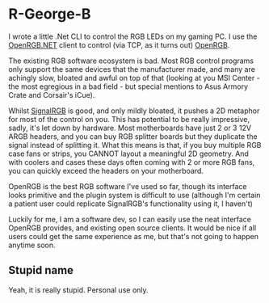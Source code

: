 # R-George-B

I wrote a little .Net CLI to control the RGB LEDs on my gaming PC. I use the [OpenRGB.NET](https://github.com/diogotr7/OpenRGB.NET/) client to control (via TCP, as it turns out) [OpenRGB](https://gitlab.com/CalcProgrammer1/OpenRGB/).

The existing RGB software ecosystem is bad. Most RGB control programs only support the same devices that the manufacturer made, and many are achingly slow, bloated and awful on top of that (looking at you MSI Center - the most egregious in a bad field - but special mentions to Asus Armory Crate and Corsair's iCue).

Whilst [SignalRGB](https://signalrgb.com) is good, and only mildly bloated, it pushes a 2D metaphor for most of the control on you. This has potential to be really impressive, sadly, it's let down by hardware. Most motherboards have just 2 or 3 12V ARGB headers, and you can buy RGB splitter boards but they duplicate the signal instead of splitting it. What this means is that, if you buy multiple RGB case fans or strips, you CANNOT layout a meaningful 2D geometry. And with coolers and cases these days often coming with 2 or more RGB fans, you can quickly exceed the headers on your motherboard.

OpenRGB is the best RGB software I've used so far, though its interface looks primitive and the plugin system is difficult to use (although I'm certain a patient user could replicate SignalRGB's functionality using it, I haven't)

Luckily for me, I am a software dev, so I can easily use the neat interface OpenRGB provides, and existing open source clients. It would be nice if all users could get the same experience as me, but that's not going to happen anytime soon.

## Stupid name
Yeah, it is really stupid. Personal use only.
